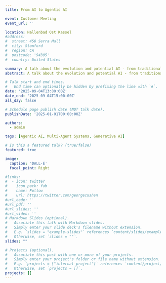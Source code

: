 ```yaml
---
title: From AI to Agentic AI

event: Customer Meeting
event_url: ''

location: Hallenbad Ost Kassel
#address:
#  street: 450 Serra Mall
#  city: Stanford
#  region: CA
#  postcode: '94305'
#  country: United States

summary: A talk about the evolution and potential AI - from traditional ML to agentic AI solution!
abstract: A talk about the evolution and potential AI - from traditional ML to agentic AI solution!

# Talk start and end times.
#   End time can optionally be hidden by prefixing the line with `#`.
date: '2025-09-04T13:00:00Z'
date_end: '2025-09-04T15:00:00Z'
all_day: false

# Schedule page publish date (NOT talk date).
publishDate: '2025-01-01T00:00:00Z'

authors:
  - admin

tags: [Agentic AI, Multi-Agent Systems, Generative AI]

# Is this a featured talk? (true/false)
featured: true

image:
  caption: 'DALL-E'
  focal_point: Right

#links:
#  - icon: twitter
#    icon_pack: fab
#    name: Follow
#    url: https://twitter.com/georgecushen
#url_code: ''
#url_pdf: ''
#url_slides: ''
#url_video: ''
# Markdown Slides (optional).
#   Associate this talk with Markdown slides.
#   Simply enter your slide deck's filename without extension.
#   E.g. `slides = "example-slides"` references `content/slides/example-slides.md`.
#   Otherwise, set `slides = ""`.
slides: ""

# Projects (optional).
#   Associate this post with one or more of your projects.
#   Simply enter your project's folder or file name without extension.
#   E.g. `projects = ["internal-project"]` references `content/project/deep-learning/index.md`.
#   Otherwise, set `projects = []`.
projects: []
---
```

